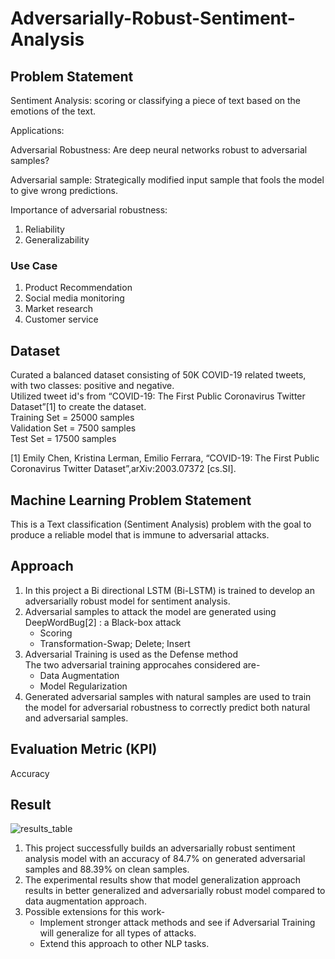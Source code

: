 # Adversarially-Robust-Sentiment-Analysis

## Problem Statement
Sentiment Analysis: scoring or classifying a piece of text based on the emotions of the text.

  Applications: 
  
  
  Adversarial Robustness: Are deep neural networks robust to adversarial samples?
  
  Adversarial sample: Strategically modified input sample that fools the model to give wrong predictions.

  Importance of adversarial robustness:
  1. Reliability
  2. Generalizability

### Use Case
1. Product Recommendation
2. Social media monitoring
3. Market research
4. Customer service

## Dataset
Curated a balanced dataset consisting of 50K COVID-19 related tweets, with two classes: positive and negative.<br />
Utilized tweet id's from “COVID-19: The First Public Coronavirus Twitter Dataset”[1] to create the dataset.<br />
Training Set =  25000 samples<br />
Validation Set = 7500 samples<br />
Test Set = 17500 samples<br />

[1] Emily Chen, Kristina Lerman, Emilio Ferrara, “COVID-19: The First Public Coronavirus Twitter Dataset”,arXiv:2003.07372 [cs.SI]. 

## Machine Learning Problem Statement
This is a Text classification (Sentiment Analysis) problem with the goal to produce a reliable model that is immune to adversarial attacks.

## Approach
1. In this project a Bi directional LSTM (Bi-LSTM) is trained to develop an adversarially robust model for sentiment analysis.
2. Adversarial samples to attack the model are generated using DeepWordBug[2] : a Black-box attack<br />
   * Scoring<br /> 
   * Transformation-Swap; Delete; Insert<br />
3. Adversarial Training is used as the Defense method<br />
   The two adversarial training approcahes considered are-<br />
    * Data Augmentation
    * Model Regularization
4. Generated adversarial samples with natural samples are used to train the model for adversarial robustness to correctly predict both natural and adversarial samples. 

## Evaluation Metric (KPI)
Accuracy

## Result
![results_table](https://user-images.githubusercontent.com/24207916/138027766-1d1fb39d-d9ef-4903-b816-f6d739264ade.JPG)
1. This project successfully builds an adversarially robust sentiment analysis model with an accuracy of 84.7% on generated adversarial samples and 88.39% on clean samples.
2. The experimental results show that model generalization approach results in better generalized and adversarially robust model compared to data augmentation approach. 
3. Possible extensions for this work-<br />
   * Implement stronger attack methods and see if Adversarial Training will generalize for all types of attacks.<br />
   * Extend this approach to other NLP tasks.<br />
